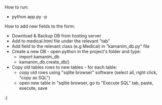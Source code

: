 How to run:
* python app.py -p <EMAIL PASSWORD>

How to add new fields to the form:
* Download & Backup DB from hosting server
* Add to medical.html file under the relevant "tab"
* Add field to the relevant class (e.g Medical) in "kamanim_db.py" file
* Create a new DB - open python in the project's folder and type:
	* import kamanim_db
	* kamanim_db.create_db()
* Copy old tables rows to new tables - for each table:
	* copy old rows using "sqlite browser" software (select all, right click, "copy as SQL")
	* open new table in "sqlite browser, go to "Execute SQL" tab, paste, execute, save

:)
	
